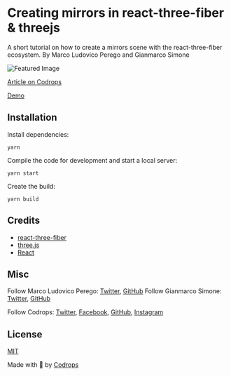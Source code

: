 # Creating mirrors in react-three-fiber & threejs

A short tutorial on how to create a mirrors scene with the react-three-fiber ecosystem.
By Marco Ludovico Perego and Gianmarco Simone

![Featured Image](https://raw.githubusercontent.com/emmelleppi/codrops-r3f-mirrors/master/screenshot.jpg?token=AJPLCL3W7TL7OUYZ2VKKL4S7NVAUC)

[Article on Codrops](https://tympanus.net/codrops/?p=)

[Demo](http://tympanus.net/Development/.../)

## Installation

Install dependencies:

```
yarn
```

Compile the code for development and start a local server:

```
yarn start
```

Create the build:

```
yarn build
```

## Credits

- [react-three-fiber](https://github.com/pmndrs/react-three-fiber)
- [three.js](https://threejs.org/)
- [React](https://reactjs.org/)

## Misc

Follow Marco Ludovico Perego: [Twitter](https://twitter.com/mlperego), [GitHub](https://github.com/emmelleppi)
Follow Gianmarco Simone: [Twitter](https://twitter.com/ggsimm), [GitHub](https://github.com/gsimone)

Follow Codrops: [Twitter](http://www.twitter.com/codrops), [Facebook](http://www.facebook.com/codrops), [GitHub](https://github.com/codrops), [Instagram](https://www.instagram.com/codropsss/)

## License

[MIT](LICENSE)

Made with :blue_heart: by [Codrops](http://www.codrops.com)
